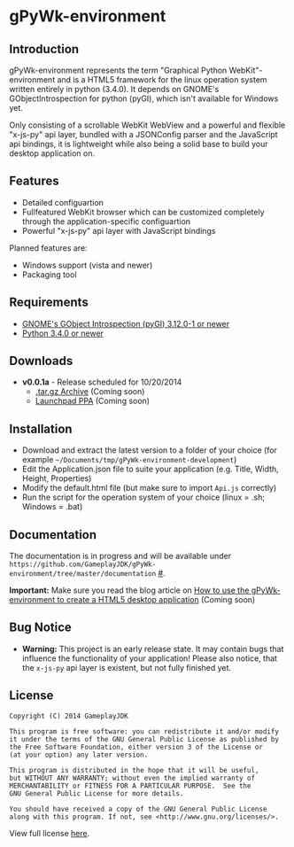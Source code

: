 # gPyWk-environment

## Introduction

gPyWk-environment represents the term "Graphical Python WebKit"-environment and is a HTML5 framework for the linux operation system written entirely in python (3.4.0). It depends on GNOME's GObjectIntrospection for python (pyGI), which isn't available for Windows yet.

Only consisting of a scrollable WebKit WebView and a powerful and flexible "x-js-py" api layer, bundled with a JSONConfig parser and the JavaScript api bindings, it is lightweight while also being a solid base to build your desktop application on.

## Features

* Detailed configuartion
* Fullfeatured WebKit browser which can be customized completely through the application-specific configuartion
* Powerful "x-js-py" api layer with JavaScript bindings

Planned features are:

* Windows support (vista and newer)
* Packaging tool 

## Requirements

* [GNOME's GObject Introspection (pyGI) 3.12.0-1 or newer](https://wiki.gnome.org/Projects/PyGObject/)
* [Python 3.4.0 or newer](https://www.python.org/download/releases/3.4.0/)

## Downloads

* **v0.0.1a** - Release scheduled for 10/20/2014
  * [.tar.gz Archive]() (Coming soon)
  * [Launchpad PPA]() (Coming soon)

## Installation

* Download and extract the latest version to a folder of your choice (for example `~/Documents/tmp/gPyWk-environment-development`)
* Edit the Application.json file to suite your application (e.g. Title, Width, Height, Properties)
* Modify the default.html file (but make sure to import `Api.js` correctly)
* Run the script for the operation system of your choice (linux = .sh; Windows = .bat)

## Documentation

The documentation is in progress and will be available under `https://github.com/GameplayJDK/gPyWk-environment/tree/master/documentation` [#](https://github.com/GameplayJDK/gPyWk-environment/tree/master/documentation).

**Important:** Make sure you read the blog article on [How to use the gPyWk-environment to create a HTML5 desktop application]() (Coming soon)

## Bug Notice

* **Warning:** This project is an early release state. It may contain bugs that influence the functionality of your application! Please also notice, that the `x-js-py` api layer is existent, but not fully finished yet.

## License

```
Copyright (C) 2014 GameplayJDK

This program is free software: you can redistribute it and/or modify
it under the terms of the GNU General Public License as published by
the Free Software Foundation, either version 3 of the License or
(at your option) any later version.

This program is distributed in the hope that it will be useful,
but WITHOUT ANY WARRANTY; without even the implied warranty of
MERCHANTABILITY or FITNESS FOR A PARTICULAR PURPOSE.  See the
GNU General Public License for more details.

You should have received a copy of the GNU General Public License
along with this program. If not, see <http://www.gnu.org/licenses/>.
```
View full license [here](http://www.gnu.org/license/gpl.txt).
